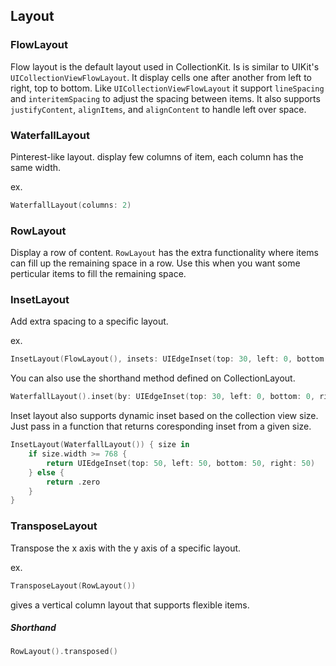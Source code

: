 
## Layout

### FlowLayout

Flow layout is the default layout used in CollectionKit. Is is similar to UIKit's `UICollectionViewFlowLayout`.
It display cells one after another from left to right, top to bottom. Like `UICollectionViewFlowLayout` it support `lineSpacing` and `interitemSpacing` to adjust the spacing between items. It also supports `justifyContent`, `alignItems`, and `alignContent` to handle left over space.

### WaterfallLayout

Pinterest-like layout. display few columns of item, each column has the same width.

ex.

```swift
WaterfallLayout(columns: 2)
```

### RowLayout

Display a row of content. `RowLayout` has the extra functionality where items can fill up the remaining space in a row. Use this when you want some perticular items to fill the remaining space.

### InsetLayout

Add extra spacing to a specific layout.

ex.

```swift
InsetLayout(FlowLayout(), insets: UIEdgeInset(top: 30, left: 0, bottom: 0, right: 0))
```

You can also use the shorthand method defined on CollectionLayout.

```swift
WaterfallLayout().inset(by: UIEdgeInset(top: 30, left: 0, bottom: 0, right: 0))
```

Inset layout also supports dynamic inset based on the collection view size. Just pass in a function that returns coresponding inset from a given size.

```swift
InsetLayout(WaterfallLayout()) { size in
    if size.width >= 768 {
        return UIEdgeInset(top: 50, left: 50, bottom: 50, right: 50)
    } else {
        return .zero
    }
}
```

### TransposeLayout

Transpose the x axis with the y axis of a specific layout.

ex.

```swift
TransposeLayout(RowLayout())
```

gives a vertical column layout that supports flexible items.

##### Shorthand

```swift
RowLayout().transposed()
```

